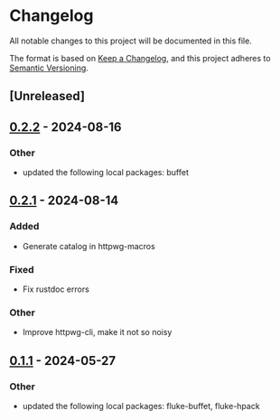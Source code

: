 # Changelog
All notable changes to this project will be documented in this file.

The format is based on [Keep a Changelog](https://keepachangelog.com/en/1.0.0/),
and this project adheres to [Semantic Versioning](https://semver.org/spec/v2.0.0.html).

## [Unreleased]

## [0.2.2](https://github.com/bearcove/loona/compare/httpwg-v0.2.1...httpwg-v0.2.2) - 2024-08-16

### Other
- updated the following local packages: buffet

## [0.2.1](https://github.com/bearcove/loona/compare/httpwg-v0.2.0...httpwg-v0.2.1) - 2024-08-14

### Added
- Generate catalog in httpwg-macros

### Fixed
- Fix rustdoc errors

### Other
- Improve httpwg-cli, make it not so noisy

## [0.1.1](https://github.com/bearcove/fluke/compare/httpwg-v0.1.0...httpwg-v0.1.1) - 2024-05-27

### Other
- updated the following local packages: fluke-buffet, fluke-hpack
